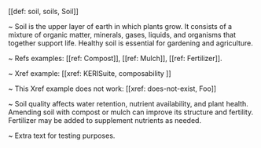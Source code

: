[[def: soil, soils, Soil]]

~ Soil is the upper layer of earth in which plants grow. It consists of a mixture of organic matter, minerals, gases, liquids, and organisms that together support life. Healthy soil is essential for gardening and agriculture.

~ Refs examples: [[ref: Compost]], [[ref: Mulch]], [[ref: Fertilizer]].

~ Xref example: [[xref: KERISuite, composability ]]

~ This Xref example does not work: [[xref: does-not-exist, Foo]]

~ Soil quality affects water retention, nutrient availability, and plant health. Amending soil with compost or mulch can improve its structure and fertility. Fertilizer may be added to supplement nutrients as needed.

~ Extra text for testing purposes.
